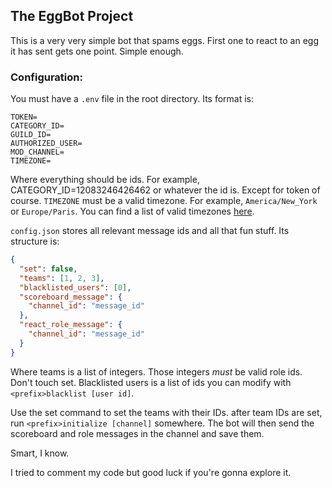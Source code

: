 ## The EggBot Project

This is a very very simple bot that spams eggs. First one to react to an egg it has sent gets one point. Simple enough.

### Configuration:

You must have a `.env` file in the root directory. Its format is:

```dotenv
TOKEN=
CATEGORY_ID=
GUILD_ID=
AUTHORIZED_USER=
MOD_CHANNEL=
TIMEZONE=
```

Where everything should be ids. For example, CATEGORY_ID=12083246426462 or whatever the id is. Except for token of course.
`TIMEZONE` must be a valid timezone. For example, `America/New_York` or `Europe/Paris`. You can find a list of valid timezones [here](https://en.wikipedia.org/wiki/List_of_tz_database_time_zones).

`config.json` stores all relevant message ids and all that fun stuff. Its structure is:

```json
{
  "set": false,
  "teams": [1, 2, 3],
  "blacklisted_users": [0],
  "scoreboard_message": {
    "channel_id": "message_id"
  },
  "react_role_message": {
    "channel_id": "message_id"
  }
}
```

Where teams is a list of integers. Those integers _must_ be valid role ids. Don't touch set.
Blacklisted users is a list of ids you can modify with `<prefix>blacklist [user id]`.

Use the set command to set the teams with their IDs. after team IDs are set, run `<prefix>initialize [channel]`
somewhere. The bot will then send the scoreboard and role messages in the channel and save them.

Smart, I know.

I tried to comment my code but good luck if you're gonna explore it.
